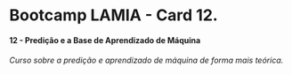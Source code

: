 # Bootcamp LAMIA - Card 12.
#### 12 - Predição e a Base de Aprendizado de Máquina
###### Curso sobre a predição e aprendizado de máquina de forma mais teórica.
